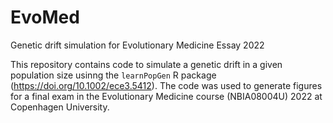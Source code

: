 # EvoMed
Genetic drift simulation for Evolutionary Medicine Essay 2022

This repository contains code to simulate a genetic drift in a given population size usinng the `learnPopGen` R package (https://doi.org/10.1002/ece3.5412).
The code was used to generate figures for a final exam in the Evolutionary Medicine course (NBIA08004U) 2022 at Copenhagen University.


